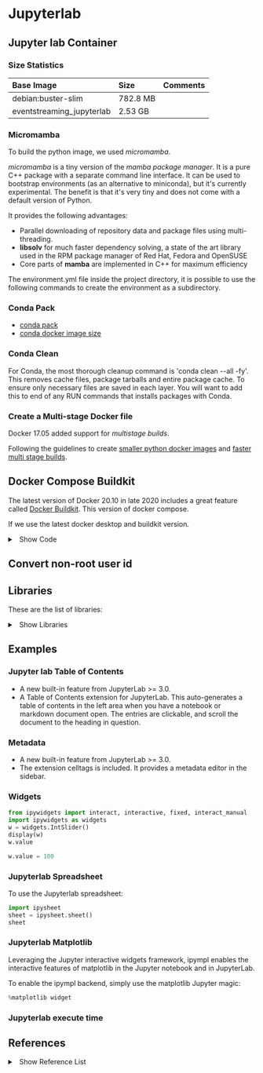 # Jupyterlab

## Jupyter lab Container

### Size Statistics

| Base Image | Size | Comments |
|:---|:---|:---|
| debian:buster-slim |782.8 MB | |
| eventstreaming_jupyterlab | 2.53 GB | |

### Micromamba

To build the python image, we used *micromamba*.

*micromamba* is a tiny version of the *mamba package manager*. It is a pure C++ package with a separate command line interface. It can be used to bootstrap environments (as an alternative to miniconda), but it's currently experimental. The benefit is that it's very tiny and does not come with a default version of Python.

It provides the following advantages:

* Parallel downloading of repository data and package files using multi-threading.
* **libsolv** for much faster dependency solving, a state of the art library used in the RPM package manager of Red Hat, Fedora and OpenSUSE
* Core parts of **mamba** are implemented in C++ for maximum efficiency
  
The environment.yml file inside the project directory, it is possible to use the following commands to create the environment as a subdirectory.

### Conda Pack

* [conda pack](https://conda.github.io/conda-pack/)
* [conda docker image size](https://pythonspeed.com/articles/conda-docker-image-size/)

### Conda Clean

For Conda, the most thorough cleanup command is 'conda clean --all -fy'. This removes cache files, package tarballs and entire package cache. To ensure only necessary files are saved in each layer. You will want to add this to end of any RUN commands that installs packages with Conda.

### Create a Multi-stage Docker file

Docker 17.05 added support for *multistage builds*.

Following the guidelines to create [smaller python docker images](https://pythonspeed.com/articles/smaller-python-docker-images/) and [faster multi stage builds](https://pythonspeed.com/articles/faster-multi-stage-builds/).

## Docker Compose Buildkit

The latest version of Docker 20.10 in late 2020 includes a great feature called [Docker Buildkit](https://pythonspeed.com/articles/docker-buildkit/). This version of docker compose.

If we use the latest docker desktop and buildkit version.

<details>
<summary>
<a class="btnfire small stroke"><em class="fas fa-chevron-circle-down"></em>&nbsp;&nbsp;Show Code</a>    
</summary>

```shell
COMPOSE_DOCKER_CLI_BUILD=1 DOCKER_BUILDKIT=1 docker-compose build
```

```shell
# eventstreaming_jupyterlab
docker image history img_name
```
</details>
  
## Convert non-root user id

## Libraries

These are the list of libraries:

<details>
<summary>
<a class="btnfire small stroke"><em class="fas fa-chevron-circle-down"></em>&nbsp;&nbsp;Show Libraries</a>    
</summary>

* **dask:** It is a pandas-like application.
* **pandas:** Pandas application
* **numexpr:** Numeric expressions
* **scipy:**
* **scikit-learn:**
* **sympy:**
* **patsy:**
* **statsmodel:**
* **cloudpickle:**
* **dill:**
* **numba:**
* **voila:** Rendering of live Jupyter notebooks with interactive widgets.
* **voila-gridstack:**
* **sqlalchemy:**
* **hdf5:**
* **protobuf:**
* **bottleneck:** A collection of fast NumPy array functions written in C.
* **pytables:** A package for managing hierarchical datasets and designed to efficiently and easily cope with extremely large amounts of data.
* **ipywidgets:** Interactive widgets
* **Facets:** Visualizing machine learning datasets
</details>
  
## Examples

### Jupyter lab Table of Contents

* A new built-in feature from JupyterLab >= 3.0.
* A Table of Contents extension for JupyterLab. This auto-generates a table of contents in the left area when you have a notebook or markdown document open. The entries are clickable, and scroll the document to the heading in question.

### Metadata

* A new built-in feature from JupyterLab >= 3.0.
* The extension celltags is included. It provides a metadata editor in the sidebar.

### Widgets

```python
from ipywidgets import interact, interactive, fixed, interact_manual
import ipywidgets as widgets
w = widgets.IntSlider()
display(w)
w.value
```

```python
w.value = 100
```

### Jupyterlab Spreadsheet

To use the Jupyterlab spreadsheet:

```python
import ipysheet
sheet = ipysheet.sheet()
sheet
```

### Jupyterlab Matplotlib

Leveraging the Jupyter interactive widgets framework, ipympl enables the interactive features of matplotlib in the Jupyter notebook and in JupyterLab.

To enable the ipympl backend, simply use the matplotlib Jupyter magic:

```python
%matplotlib widget
```

### Jupyterlab execute time

## References

<details>
<summary>
<a class="btnfire small stroke"><em class="fas fa-chevron-circle-down"></em>&nbsp;&nbsp;Show Reference List</a>    
</summary>

* [Smaller Docker images with Conda](https://jcristharif.com/conda-docker-tips.html)
* [Jupyterlab](https://github.com/amalic/Jupyterlab)
* [NLP Jupyterlab examples](https://github.com/edbullen/nltk/blob/master/tokenisation.ipynb)
* [Create a Conda environment file](https://docs.conda.io/projects/conda/en/latest/user-guide/tasks/manage-environments.html#create-env-file-manually)
* [Node Docker Multistage](https://codefresh.io/docker-tutorial/node_docker_multistage/)
* [How to write a great Dockerfile for Python apps](https://www.pybootcamp.com/blog/how-to-write-dockerfile-python-apps/)
* [Docker Buildkit](https://pythonspeed.com/articles/docker-buildkit/)

</details>
